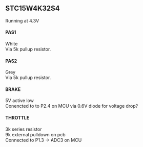 




## STC15W4K32S4
Running at 4.3V


#### PAS1
White  
Via 5k pullup resistor.

#### PAS2
Grey   
Via 5k pullup resistor.



#### BRAKE 
5V active low  
Conencted to to P2.4 on MCU via 0.6V diode for voltage drop?


#### THROTTLE
3k series resistor  
9k external pulldown on pcb  
Connected to P1.3 -> ADC3 on MCU









